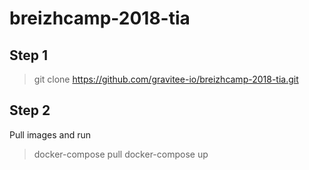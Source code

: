# breizhcamp-2018-tia

## Step 1
> git clone https://github.com/gravitee-io/breizhcamp-2018-tia.git

## Step 2
Pull images and run
> docker-compose pull
> docker-compose up
